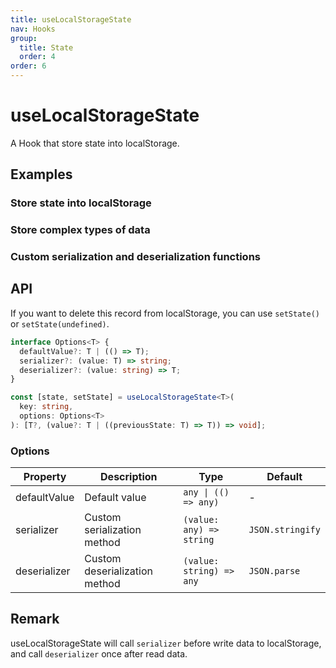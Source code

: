 ```yaml
---
title: useLocalStorageState
nav: Hooks
group:
  title: State
  order: 4
order: 6
---
```


# useLocalStorageState

A Hook that store state into localStorage.

## Examples

### Store state into localStorage

<code src="./demo/demo1.tsx"></code>

### Store complex types of data

<code src="./demo/demo2.tsx"></code>

### Custom serialization and deserialization functions

<code src="./demo/demo3.tsx"></code>

## API

If you want to delete this record from localStorage, you can use `setState()` or `setState(undefined)`.

```typescript
interface Options<T> {
  defaultValue?: T | (() => T);
  serializer?: (value: T) => string;
  deserializer?: (value: string) => T;
}

const [state, setState] = useLocalStorageState<T>(
  key: string,
  options: Options<T>
): [T?, (value?: T | ((previousState: T) => T)) => void];
```

### Options

| Property     | Description                   | Type                     | Default          |
| ------------ | ----------------------------- | ------------------------ | ---------------- |
| defaultValue | Default value                 | `any \| (() => any)`     | -                |
| serializer   | Custom serialization method   | `(value: any) => string` | `JSON.stringify` |
| deserializer | Custom deserialization method | `(value: string) => any` | `JSON.parse`     |

## Remark

useLocalStorageState will call `serializer` before write data to localStorage, and call `deserializer` once after read data.
